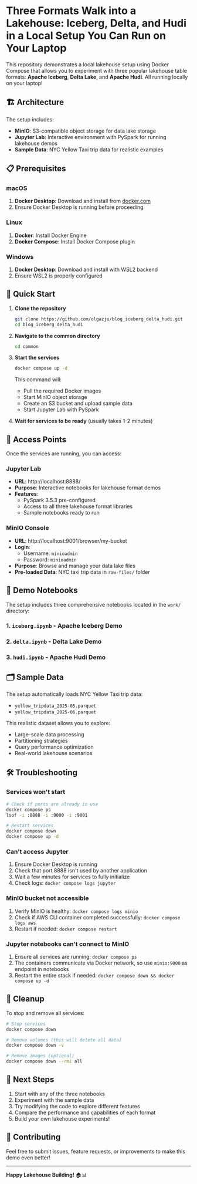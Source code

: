 # Three Formats Walk into a Lakehouse: Iceberg, Delta, and Hudi in a Local Setup You Can Run on Your Laptop

This repository demonstrates a local lakehouse setup using Docker Compose that allows you to experiment with three popular lakehouse table formats: **Apache Iceberg**, **Delta Lake**, and **Apache Hudi**. All running locally on your laptop!

## 🏗️ Architecture

The setup includes:
- **MinIO**: S3-compatible object storage for data lake storage
- **Jupyter Lab**: Interactive environment with PySpark for running lakehouse demos
- **Sample Data**: NYC Yellow Taxi trip data for realistic examples

## 📋 Prerequisites

### macOS
1. **Docker Desktop**: Download and install from [docker.com](https://www.docker.com/products/docker-desktop/)
2. Ensure Docker Desktop is running before proceeding

### Linux
1. **Docker**: Install Docker Engine
2. **Docker Compose**: Install Docker Compose plugin

### Windows
1. **Docker Desktop**: Download and install with WSL2 backend
2. Ensure WSL2 is properly configured

## 🚀 Quick Start

1. **Clone the repository**
   ```bash
   git clone https://github.com/olgazju/blog_iceberg_delta_hudi.git
   cd blog_iceberg_delta_hudi
   ```

2. **Navigate to the common directory**
   ```bash
   cd common
   ```

3. **Start the services**
   ```bash
   docker compose up -d
   ```

   This command will:
   - Pull the required Docker images
   - Start MinIO object storage
   - Create an S3 bucket and upload sample data
   - Start Jupyter Lab with PySpark

4. **Wait for services to be ready** (usually takes 1-2 minutes)

## 🔗 Access Points

Once the services are running, you can access:

### Jupyter Lab
- **URL**: http://localhost:8888/
- **Purpose**: Interactive notebooks for lakehouse format demos
- **Features**: 
  - PySpark 3.5.3 pre-configured
  - Access to all three lakehouse format libraries
  - Sample notebooks ready to run

### MinIO Console
- **URL**: http://localhost:9001/browser/my-bucket
- **Login**: 
  - Username: `minioadmin`
  - Password: `minioadmin`
- **Purpose**: Browse and manage your data lake files
- **Pre-loaded Data**: NYC taxi trip data in `raw-files/` folder


## 📓 Demo Notebooks

The setup includes three comprehensive notebooks located in the `work/` directory:

### 1. `iceberg.ipynb` - Apache Iceberg Demo

### 2. `delta.ipynb` - Delta Lake Demo

### 3. `hudi.ipynb` - Apache Hudi Demo

## 🗂️ Sample Data

The setup automatically loads NYC Yellow Taxi trip data:
- `yellow_tripdata_2025-05.parquet`
- `yellow_tripdata_2025-06.parquet`

This realistic dataset allows you to explore:
- Large-scale data processing
- Partitioning strategies
- Query performance optimization
- Real-world lakehouse scenarios

## 🛠️ Troubleshooting

### Services won't start
```bash
# Check if ports are already in use
docker compose ps
lsof -i :8888 -i :9000 -i :9001

# Restart services
docker compose down
docker compose up -d
```

### Can't access Jupyter
1. Ensure Docker Desktop is running
2. Check that port 8888 isn't used by another application
3. Wait a few minutes for services to fully initialize
4. Check logs: `docker compose logs jupyter`

### MinIO bucket not accessible
1. Verify MinIO is healthy: `docker compose logs minio`
2. Check if AWS CLI container completed successfully: `docker compose logs aws`
3. Restart if needed: `docker compose restart`

### Jupyter notebooks can't connect to MinIO
1. Ensure all services are running: `docker compose ps`
2. The containers communicate via Docker network, so use `minio:9000` as endpoint in notebooks
3. Restart the entire stack if needed: `docker compose down && docker compose up -d`

## 🧹 Cleanup

To stop and remove all services:
```bash
# Stop services
docker compose down

# Remove volumes (this will delete all data)
docker compose down -v

# Remove images (optional)
docker compose down --rmi all
```

## 📖 Next Steps

1. Start with any of the three notebooks
2. Experiment with the sample data
3. Try modifying the code to explore different features
4. Compare the performance and capabilities of each format
5. Build your own lakehouse experiments!

## 🤝 Contributing

Feel free to submit issues, feature requests, or improvements to make this demo even better!

---

**Happy Lakehouse Building!** 🏠📊